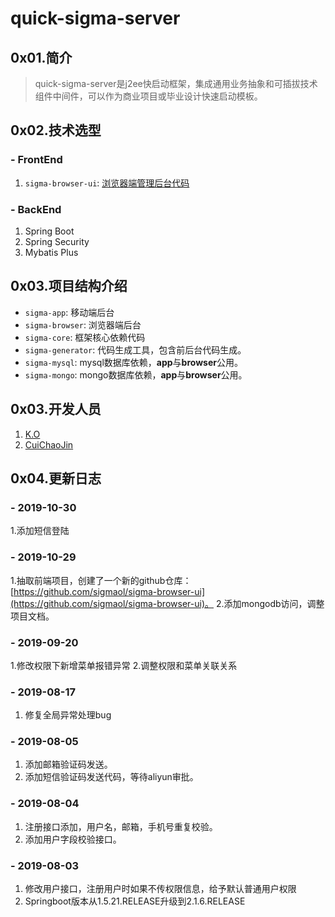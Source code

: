 # quick-sigma-server

## 0x01.简介

> quick-sigma-server是j2ee快启动框架，集成通用业务抽象和可插拔技术组件中间件，可以作为商业项目或毕业设计快速启动模板。

## 0x02.技术选型

### - FrontEnd

1. `sigma-browser-ui`: [浏览器端管理后台代码](https://github.com/sigmaol/sigma-browser-ui)

### - BackEnd

1. Spring Boot
2. Spring Security
3. Mybatis Plus

## 0x03.项目结构介绍

- `sigma-app`: 移动端后台
- `sigma-browser`: 浏览器端后台
- `sigma-core`: 框架核心依赖代码
- `sigma-generator`: 代码生成工具，包含前后台代码生成。
- `sigma-mysql`: mysql数据库依赖，**app**与**browser**公用。
- `sigma-mongo`: mongo数据库依赖，**app**与**browser**公用。

## 0x03.开发人员

1. [K.O](https://github.com/sigmaol)
2. [CuiChaoJin](https://github.com/ccj)

## 0x04.更新日志

### - 2019-10-30

1.添加短信登陆

### - 2019-10-29

1.抽取前端项目，创建了一个新的github仓库：[https://github.com/sigmaol/sigma-browser-ui](https://github.com/sigmaol/sigma-browser-ui)。
2.添加mongodb访问，调整项目文档。

### - 2019-09-20

1.修改权限下新增菜单报错异常
2.调整权限和菜单关联关系

### - 2019-08-17

1. 修复全局异常处理bug

### - 2019-08-05

1. 添加邮箱验证码发送。
2. 添加短信验证码发送代码，等待aliyun审批。

### - 2019-08-04

1. 注册接口添加，用户名，邮箱，手机号重复校验。
2. 添加用户字段校验接口。

### - 2019-08-03

1. 修改用户接口，注册用户时如果不传权限信息，给予默认普通用户权限
2. Springboot版本从1.5.21.RELEASE升级到2.1.6.RELEASE
